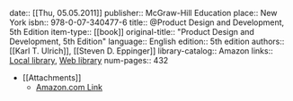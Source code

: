date:: [[Thu, 05.05.2011]]
publisher:: McGraw-Hill Education
place:: New York
isbn:: 978-0-07-340477-6
title:: @Product Design and Development, 5th Edition
item-type:: [[book]]
original-title:: "Product Design and Development, 5th Edition"
language:: English
edition:: 5th edition
authors:: [[Karl T. Ulrich]], [[Steven D. Eppinger]]
library-catalog:: Amazon
links:: [Local library](zotero://select/library/items/EH6E7N8G), [Web library](https://www.zotero.org/users/6520516/items/EH6E7N8G)
num-pages:: 432

- [[Attachments]]
	- [Amazon.com Link](https://www.amazon.com/Product-Design-Development-Karl-Ulrich/dp/0073404772)